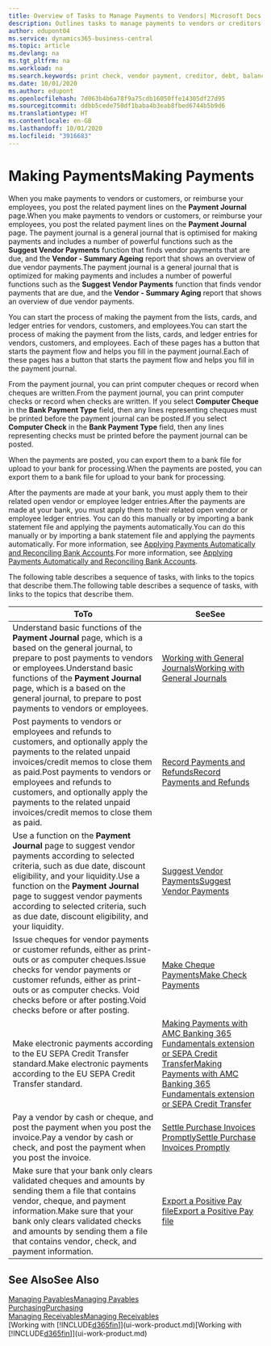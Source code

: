 ```yaml
---
title: Overview of Tasks to Manage Payments to Vendors| Microsoft Docs
description: Outlines tasks to manage payments to vendors or creditors, including posting payment lines and getting an overview of the balance due.
author: edupont04
ms.service: dynamics365-business-central
ms.topic: article
ms.devlang: na
ms.tgt_pltfrm: na
ms.workload: na
ms.search.keywords: print check, vendor payment, creditor, debt, balance due, AP
ms.date: 10/01/2020
ms.author: edupont
ms.openlocfilehash: 7d063b4b6a78f9a75cdb16050ffe14305df27d95
ms.sourcegitcommit: ddbb5cede750df1baba4b3eab8fbed6744b5b9d6
ms.translationtype: HT
ms.contentlocale: en-GB
ms.lasthandoff: 10/01/2020
ms.locfileid: "3916683"
---
```

# <a name="making-payments"></a><span data-ttu-id="3c0ab-103">Making Payments</span><span class="sxs-lookup"><span data-stu-id="3c0ab-103">Making Payments</span></span>

<span data-ttu-id="3c0ab-104">When you make payments to vendors or customers, or reimburse your employees, you post the related payment lines on the **Payment Journal** page.</span><span class="sxs-lookup"><span data-stu-id="3c0ab-104">When you make payments to vendors or customers, or reimburse your employees, you post the related payment lines on the **Payment Journal** page.</span></span> <span data-ttu-id="3c0ab-105">The payment journal is a general journal that is optimised for making payments and includes a number of powerful functions such as the **Suggest Vendor Payments** function that finds vendor payments that are due, and the **Vendor - Summary Ageing** report that shows an overview of due vendor payments.</span><span class="sxs-lookup"><span data-stu-id="3c0ab-105">The payment journal is a general journal that is optimized for making payments and includes a number of powerful functions such as the **Suggest Vendor Payments** function that finds vendor payments that are due, and the **Vendor - Summary Aging** report that shows an overview of due vendor payments.</span></span>  

<span data-ttu-id="3c0ab-106">You can start the process of making the payment from the lists, cards, and ledger entries for vendors, customers, and employees.</span><span class="sxs-lookup"><span data-stu-id="3c0ab-106">You can start the process of making the payment from the lists, cards, and ledger entries for vendors, customers, and employees.</span></span> <span data-ttu-id="3c0ab-107">Each of these pages has a button that starts the payment flow and helps you fill in the payment journal.</span><span class="sxs-lookup"><span data-stu-id="3c0ab-107">Each of these pages has a button that starts the payment flow and helps you fill in the payment journal.</span></span>  

<span data-ttu-id="3c0ab-108">From the payment journal, you can print computer cheques or record when cheques are written.</span><span class="sxs-lookup"><span data-stu-id="3c0ab-108">From the payment journal, you can print computer checks or record when checks are written.</span></span> <span data-ttu-id="3c0ab-109">If you select **Computer Cheque** in the **Bank Payment Type** field, then any lines representing cheques must be printed before the payment journal can be posted.</span><span class="sxs-lookup"><span data-stu-id="3c0ab-109">If you select **Computer Check** in the **Bank Payment Type** field, then any lines representing checks must be printed before the payment journal can be posted.</span></span>

<span data-ttu-id="3c0ab-110">When the payments are posted, you can export them to a bank file for upload to your bank for processing.</span><span class="sxs-lookup"><span data-stu-id="3c0ab-110">When the payments are posted, you can export them to a bank file for upload to your bank for processing.</span></span>

<span data-ttu-id="3c0ab-111">After the payments are made at your bank, you must apply them to their related open vendor or employee ledger entries.</span><span class="sxs-lookup"><span data-stu-id="3c0ab-111">After the payments are made at your bank, you must apply them to their related open vendor or employee ledger entries.</span></span> <span data-ttu-id="3c0ab-112">You can do this manually or by importing a bank statement file and applying the payments automatically.</span><span class="sxs-lookup"><span data-stu-id="3c0ab-112">You can do this manually or by importing a bank statement file and applying the payments automatically.</span></span> <span data-ttu-id="3c0ab-113">For more information, see [Applying Payments Automatically and Reconciling Bank Accounts](receivables-apply-payments-auto-reconcile-bank-accounts.md).</span><span class="sxs-lookup"><span data-stu-id="3c0ab-113">For more information, see [Applying Payments Automatically and Reconciling Bank Accounts](receivables-apply-payments-auto-reconcile-bank-accounts.md).</span></span>

<span data-ttu-id="3c0ab-114">The following table describes a sequence of tasks, with links to the topics that describe them.</span><span class="sxs-lookup"><span data-stu-id="3c0ab-114">The following table describes a sequence of tasks, with links to the topics that describe them.</span></span>

| <span data-ttu-id="3c0ab-115">To</span><span class="sxs-lookup"><span data-stu-id="3c0ab-115">To</span></span> | <span data-ttu-id="3c0ab-116">See</span><span class="sxs-lookup"><span data-stu-id="3c0ab-116">See</span></span> |
| --- | --- |
|<span data-ttu-id="3c0ab-117">Understand basic functions of the **Payment Journal** page, which is a based on the general journal, to prepare to post payments to vendors or employees.</span><span class="sxs-lookup"><span data-stu-id="3c0ab-117">Understand basic functions of the **Payment Journal** page, which is a based on the general journal, to prepare to post payments to vendors or employees.</span></span>|[<span data-ttu-id="3c0ab-118">Working with General Journals</span><span class="sxs-lookup"><span data-stu-id="3c0ab-118">Working with General Journals</span></span>](ui-work-general-journals.md)|
|<span data-ttu-id="3c0ab-119">Post payments to vendors or employees and refunds to customers, and optionally apply the payments to the related unpaid invoices/credit memos to close them as paid.</span><span class="sxs-lookup"><span data-stu-id="3c0ab-119">Post payments to vendors or employees and refunds to customers, and optionally apply the payments to the related unpaid invoices/credit memos to close them as paid.</span></span>|[<span data-ttu-id="3c0ab-120">Record Payments and Refunds</span><span class="sxs-lookup"><span data-stu-id="3c0ab-120">Record Payments and Refunds</span></span>](payables-how-post-payments-refunds.md)|
| <span data-ttu-id="3c0ab-121">Use a function on the **Payment Journal** page to suggest vendor payments according to selected criteria, such as due date, discount eligibility, and your liquidity.</span><span class="sxs-lookup"><span data-stu-id="3c0ab-121">Use a function on the **Payment Journal** page to suggest vendor payments according to selected criteria, such as due date, discount eligibility, and your liquidity.</span></span> |[<span data-ttu-id="3c0ab-122">Suggest Vendor Payments</span><span class="sxs-lookup"><span data-stu-id="3c0ab-122">Suggest Vendor Payments</span></span>](payables-how-suggest-vendor-payments.md) |
| <span data-ttu-id="3c0ab-123">Issue cheques for vendor payments or customer refunds, either as print-outs or as computer cheques.</span><span class="sxs-lookup"><span data-stu-id="3c0ab-123">Issue checks for vendor payments or customer refunds, either as print-outs or as computer checks.</span></span> <span data-ttu-id="3c0ab-124">Void checks before or after posting.</span><span class="sxs-lookup"><span data-stu-id="3c0ab-124">Void checks before or after posting.</span></span> |[<span data-ttu-id="3c0ab-125">Make Cheque Payments</span><span class="sxs-lookup"><span data-stu-id="3c0ab-125">Make Check Payments</span></span>](payables-how-work-checks.md) |
|<span data-ttu-id="3c0ab-126">Make electronic payments according to the EU SEPA Credit Transfer standard.</span><span class="sxs-lookup"><span data-stu-id="3c0ab-126">Make electronic payments according to the EU SEPA Credit Transfer standard.</span></span>|[<span data-ttu-id="3c0ab-127">Making Payments with AMC Banking 365 Fundamentals extension or SEPA Credit Transfer</span><span class="sxs-lookup"><span data-stu-id="3c0ab-127">Making Payments with AMC Banking 365 Fundamentals extension or SEPA Credit Transfer</span></span>](finance-make-payments-with-bank-data-conversion-service-or-sepa-credit-transfer.md)|
| <span data-ttu-id="3c0ab-128">Pay a vendor by cash or cheque, and post the payment when you post the invoice.</span><span class="sxs-lookup"><span data-stu-id="3c0ab-128">Pay a vendor by cash or check, and post the payment when you post the invoice.</span></span> |[<span data-ttu-id="3c0ab-129">Settle Purchase Invoices Promptly</span><span class="sxs-lookup"><span data-stu-id="3c0ab-129">Settle Purchase Invoices Promptly</span></span>](finance-how-to-settle-purchase-invoices-promptly.md) |
| <span data-ttu-id="3c0ab-130">Make sure that your bank only clears validated cheques and amounts by sending them a file that contains vendor, cheque, and payment information.</span><span class="sxs-lookup"><span data-stu-id="3c0ab-130">Make sure that your bank only clears validated checks and amounts by sending them a file that contains vendor, check, and payment information.</span></span> |[<span data-ttu-id="3c0ab-131">Export a Positive Pay file</span><span class="sxs-lookup"><span data-stu-id="3c0ab-131">Export a Positive Pay file</span></span>](finance-how-positive-pay.md) |

## <a name="see-also"></a><span data-ttu-id="3c0ab-132">See Also</span><span class="sxs-lookup"><span data-stu-id="3c0ab-132">See Also</span></span>
[<span data-ttu-id="3c0ab-133">Managing Payables</span><span class="sxs-lookup"><span data-stu-id="3c0ab-133">Managing Payables</span></span>](payables-manage-payables.md)  
[<span data-ttu-id="3c0ab-134">Purchasing</span><span class="sxs-lookup"><span data-stu-id="3c0ab-134">Purchasing</span></span>](purchasing-manage-purchasing.md)  
[<span data-ttu-id="3c0ab-135">Managing Receivables</span><span class="sxs-lookup"><span data-stu-id="3c0ab-135">Managing Receivables</span></span>](receivables-manage-receivables.md)  
<span data-ttu-id="3c0ab-136">[Working with [!INCLUDE[d365fin](includes/d365fin_md.md)]](ui-work-product.md)</span><span class="sxs-lookup"><span data-stu-id="3c0ab-136">[Working with [!INCLUDE[d365fin](includes/d365fin_md.md)]](ui-work-product.md)</span></span>  
